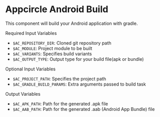 # Appcircle Android Build

This component will build your Android application with gradle.

Required Input Variables
- `$AC_REPOSITORY_DIR`: Cloned git repository path
- `$AC_MODULE`: Project module to be built
- `$AC_VARIANTS`: Specifies build variants
- `$AC_OUTPUT_TYPE`: Output type for your build file(apk or bundle)

Optional Input Variables
- `$AC_PROJECT_PATH`: Specifies the project path
- `$AC_GRADLE_BUILD_PARAMS`: Extra arguments passed to build task

Output Variables
- `$AC_APK_PATH`: Path for the generated .apk file
- `$AC_AAB_PATH`: Path for the generated .aab (Android App Bundle) file
